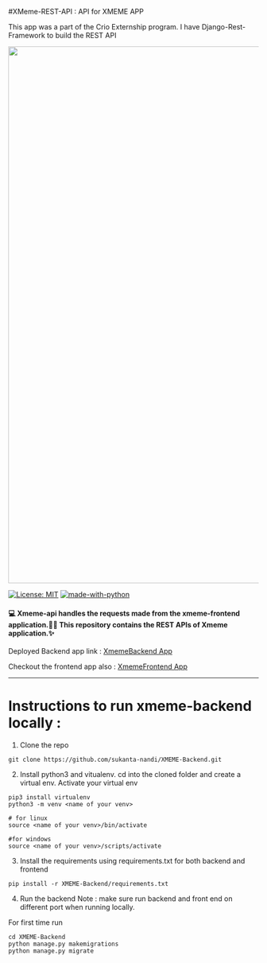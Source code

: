 #XMeme-REST-API : API for XMEME APP

This app was a part of the Crio Externship program. I have Django-Rest-Framework to build the REST API 


<img src="screenshots/Meme Api – Django REST framework 28-02-2021 19-45-27.png" align="center" width="1080" />

[![License: MIT](https://img.shields.io/badge/License-MIT-yellow.svg)](https://opensource.org/licenses/MIT) [![made-with-python](https://img.shields.io/badge/Made%20with-Python-1f425f.svg)](https://www.python.org/) 


#### 💻 Xmeme-api handles the requests made from the xmeme-frontend application.📰🔥 This repository contains the REST APIs of Xmeme application.✨


Deployed Backend app link : [XmemeBackend App](https://xmemebackendapp.herokuapp.com/memes/)

Checkout the frontend app also : [XmemeFrontend App](https://github.com/sukanta-nandi/XMEME-Frontend)

---

# Instructions to run xmeme-backend locally :

1. Clone the repo

```
git clone https://github.com/sukanta-nandi/XMEME-Backend.git
```

2. Install python3 and vitualenv. cd into the cloned folder and create a virtual env. Activate your virtual env

```
pip3 install virtualenv
python3 -m venv <name of your venv>

# for linux
source <name of your venv>/bin/activate

#for windows
source <name of your venv>/scripts/activate
```

3. Install the requirements using requirements.txt for both backend and frontend

```
pip install -r XMEME-Backend/requirements.txt

```

4. Run the backend
Note : make sure run backend and front end on different port when running locally.

For first time run
```
cd XMEME-Backend
python manage.py makemigrations
python manage.py migrate
```
